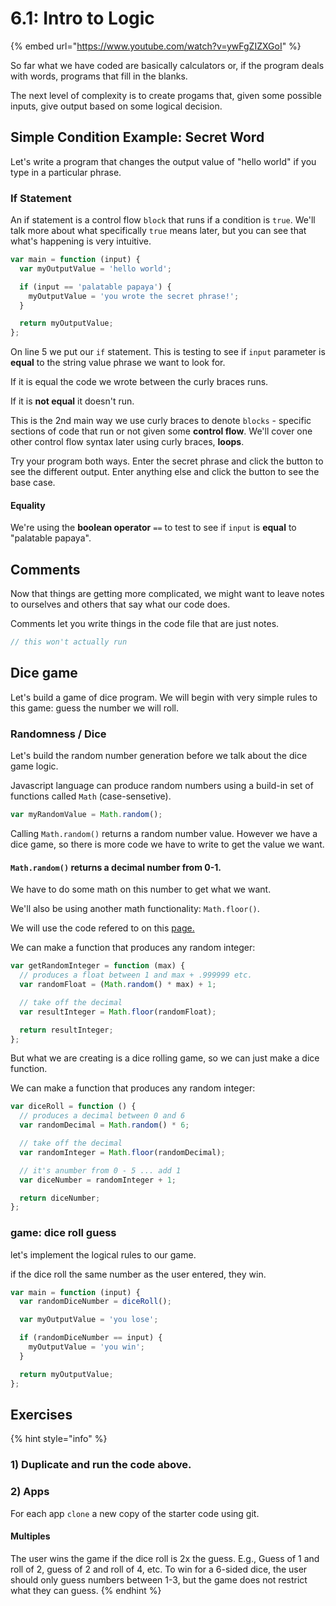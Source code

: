 # 6.1: Intro to Logic

{% embed url="https://www.youtube.com/watch?v=ywFgZIZXGoI" %}



So far what we have coded are basically calculators or, if the program deals with words, programs that fill in the blanks.

The next level of complexity is to create progams that, given some possible inputs, give output based on some logical decision.

## Simple Condition Example: Secret Word

Let's write a program that changes the output value of "hello world" if you type in a particular phrase.

### If Statement

An if statement is a control flow `block` that runs if a condition is `true`. We'll talk more about what specifically `true` means later, but you can see that what's happening is very intuitive.

```javascript
var main = function (input) {
  var myOutputValue = 'hello world';

  if (input == 'palatable papaya') {
    myOutputValue = 'you wrote the secret phrase!';
  }

  return myOutputValue;
};
```

On line 5 we put our `if` statement. This is testing to see if `input` parameter is **equal** to the string value phrase we want to look for.

If it is equal the code we wrote between the curly braces runs.

If it is **not equal** it doesn't run.

This is the 2nd main way we use curly braces to denote `blocks` - specific sections of code that run or not given some **control flow**. We'll cover one other control flow syntax later using curly braces, **loops**.

Try your program both ways. Enter the secret phrase and click the button to see the different output. Enter anything else and click the button to see the base case.

#### Equality

We're using the **boolean operator** `==` to test to see if `input` is **equal** to "palatable papaya".

## Comments

Now that things are getting more complicated, we might want to leave notes to ourselves and others that say what our code does.

Comments let you write things in the code file that are just notes.

```javascript
// this won't actually run
```

## Dice game

Let's build a game of dice program. We will begin with very simple rules to this game: guess the number we will roll.

### Randomness / Dice

Let's build the random number generation before we talk about the dice game logic.

Javascript language can produce random numbers using a build-in set of functions called `Math` \(case-sensetive\).

```javascript
var myRandomValue = Math.random();
```

Calling `Math.random()` returns a random number value. However we have a dice game, so there is more code we have to write to get the value we want.

#### `Math.random()` returns a decimal number from 0-1.

We have to do some math on this number to get what we want.

We'll also be using another math functionality: `Math.floor()`.

We will use the code refered to on this [page.](https://developer.mozilla.org/en-US/docs/Web/JavaScript/Reference/Global_Objects/Math/random)

We can make a function that produces any random integer:

```javascript
var getRandomInteger = function (max) {
  // produces a float between 1 and max + .999999 etc.
  var randomFloat = (Math.random() * max) + 1;

  // take off the decimal
  var resultInteger = Math.floor(randomFloat);

  return resultInteger;
};
```

But what we are creating is a dice rolling game, so we can just make a dice function.

We can make a function that produces any random integer:

```javascript
var diceRoll = function () {
  // produces a decimal between 0 and 6
  var randomDecimal = Math.random() * 6;

  // take off the decimal
  var randomInteger = Math.floor(randomDecimal);

  // it's anumber from 0 - 5 ... add 1
  var diceNumber = randomInteger + 1;

  return diceNumber;
};
```

### game: dice roll guess

let's implement the logical rules to our game.

if the dice roll the same number as the user entered, they win.

```javascript
var main = function (input) {
  var randomDiceNumber = diceRoll();

  var myOutputValue = 'you lose';

  if (randomDiceNumber == input) {
    myOutputValue = 'you win';
  }

  return myOutputValue;
};
```

## Exercises

{% hint style="info" %}
### **1\) Duplicate and run the code above.**

### **2\) Apps**

For each app `clone` a new copy of the starter code using git.

#### **Multiples**

The user wins the game if the dice roll is 2x the guess. E.g., Guess of 1 and roll of 2, guess of 2 and roll of 4, etc. To win for a 6-sided dice, the user should only guess numbers between 1-3, but the game does not restrict what they can guess.
{% endhint %}

